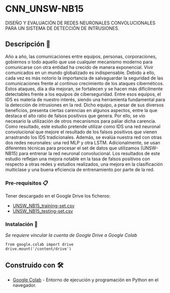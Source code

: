 # CNN_UNSW-NB15
 DISEÑO Y EVALUACIÓN DE REDES NEURONALES CONVOLUCIONALES PARA UN SISTEMA DE DETECCIÓN DE INTRUSIONES.
## Descripción 🚀
Año a año, las comunicaciones entre equipos, personas, corporaciones, gobiernos o todo aquello que use cualquier mecanismo moderno para comunicarse con otra entidad ha crecido de manera exponencial. Vivir comunicados en un mundo globalizado es indispensable. Debido a ello, cada vez es más notorio la importancia de salvaguardar la seguridad de las comunicaciones frente al continuo crecimiento de los ataques cibernéticos. Estos ataques, día a día mejoran, se fortalecen y se hacen más difícilmente detectables frente a los equipos de ciberseguridad. Entre esos equipos, el IDS es materia de nuestro interés, siendo una herramienta fundamental para la detección de intrusiones en la red. Dicho equipo, a pesar de sus diversos beneficios, presenta ciertas carencias en algunos aspectos, entre la que destaca el alto ratio de falsos positivos que genera. Por ello, se vio necesario la utilización de otros mecanismos para paliar dicha carencia. Como resultado, este estudio pretende utilizar como IDS una red neuronal convolucional que mejore el resultado de los falsos positivos que vienen arrastrando los IDS tradicionales. Además, se evalúa nuestra red con otras dos redes neuronales: una red MLP y otra LSTM. Adicionalmente, se usan diferentes técnicas para procesar el set de datos que utilizamos (UNSW-NB15) para entrenar la red neuronal convolucional. Los resultados de este estudio reflejan una mejora notable en la tasa de falsos positivos con respecto a otras redes y estudios realizados, una mejora en la clasificación multiclase y una buena eficiencia de entrenamiento por parte de la red.

### Pre-requisitos 📋

Tener descargado en el Google Drive los ficheros:

* [UNSW_NB15_training-set.csv](https://www.unsw.adfa.edu.au/unsw-canberra-cyber/cybersecurity/ADFA-NB15-Datasets/) 
* [UNSW_NB15_testing-set.csv](https://www.unsw.adfa.edu.au/unsw-canberra-cyber/cybersecurity/ADFA-NB15-Datasets/) 

### Instalación 🔧

_Se requiere vincular la cuenta de Google Drive a Google Colab_

```
from google.colab import drive
drive.mount('/content/drive')
```

## Construido con 🛠️

* [Google Colab](https://colab.research.google.com/) - Entorno de ejecución y programación en Python en el navegador.



